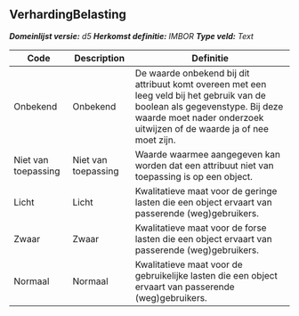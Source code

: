 ﻿## VerhardingBelasting

*__Domeinlijst versie:__ d5*
*__Herkomst definitie:__ IMBOR*
*__Type veld:__ Text*

|__Code__ |__Description__ |__Definitie__	|
|	---	|	---	|   ---	| 
| Onbekend | Onbekend | De waarde onbekend bij dit attribuut komt overeen met een leeg veld bij het gebruik van de boolean als gegevenstype. Bij deze waarde moet nader onderzoek uitwijzen of de waarde ja of nee moet zijn. |
| Niet van toepassing | Niet van toepassing | Waarde waarmee aangegeven kan worden dat een attribuut niet van toepassing is op een object. |
| Licht | Licht | Kwalitatieve maat voor de geringe lasten die een object ervaart van passerende (weg)gebruikers. |
| Zwaar | Zwaar | Kwalitatieve maat voor de forse lasten die een object ervaart van passerende (weg)gebruikers. |
| Normaal | Normaal | Kwalitatieve maat voor de gebruikelijke lasten die een object ervaart van passerende (weg)gebruikers. |
